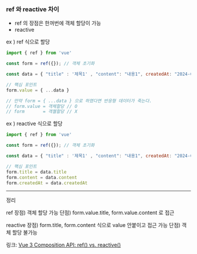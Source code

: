 ### ref 와 reactive 차이 
- ref 의 장점은 한꺼번에 객체 할당이 가능
- reactive 

ex ) ref 식으로 할당
```js
import { ref } from 'vue'

const form = ref({}); // 객체 초기화

const data = { "title" : '제목1' , "content": "내용1", createdAt: "2024-04-01" }

// 핵심 포인트
form.value = { ...data }

// 만약 form = { ...data } 으로 하였다면 반응형 데이터가 죽는다.
// form.value = 객체할당 // O
// form       = 객첼할당 // X
```

ex ) reactive 식으로 할당
```js
import { ref } from 'vue'

const form = ref({}); // 객체 초기화

const data = { "title" : '제목1' , "content": "내용1", createdAt: "2024-04-01" }

// 핵심 포인트
form.title = data.title
form.content = data.content
form.createdAt = data.createdAt
```

---
정리

ref
장점) 객체 할당 가능
단점) form.value.title, form.value.content 로 접근 

reactive
장점) form.title, form.content 식으로 value 안붙이고 접근 가능
단점) 객체 할당 불가능

링크: [Vue 3 Composition API: ref() vs. reactive()](https://markus.oberlehner.net/blog/vue-3-composition-api-ref-vs-reactive/)